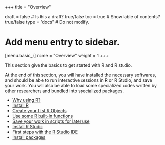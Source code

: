 +++
title = "Overview"

draft = false  # Is this a draft? true/false
toc = true  # Show table of contents? true/false
type = "docs"  # Do not modify.

# Add menu entry to sidebar.
[menu.basic_r]
  name = "Overview"
  weight = 1
+++

This section give the basics to get started with R and R studio.

At the end of this section, you will have installed the necessary softwares, and should be able to run interactive sessions in R or R Studio, and save your work. You will also be able to load some specialized codes written by other researchers and bundled into specialized packages.

* [Why using R?](/getready/why-r/)
* [Install R](/getready/install-r-on-windows/)
* [Create your first R Objects](/basic_r/r-objects/)
* [Use some R built-in functions](/basic_r/r-functions/)
* [Save your work in scripts for later use](/basic_r/r-scripts/)
* [Install R Studio](/basic_r/install-r-studio/)
* [First steps with the R Studio IDE](/basic_r/studio-interface/)
* [Install packages](/basic_r/r-packages/)
